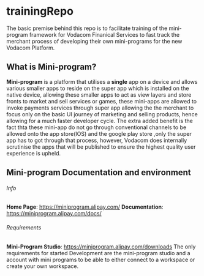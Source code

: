 # trainingRepo

The basic premise behind this repo is to facilitate training of the mini-program framework for Vodacom Finanical Services to fast track the merchant process of developing their own mini-programs for the new Vodacom Platform.

## What is Mini-program?
**Mini-program** is a platform that utilises a **single** app on a device and allows various smaller apps to reside on the super app which is installed on the native device, allowing these smaller apps to act as view layers and store fronts to market and sell services or games, these mini-apps are allowed to invoke payments services through super app allowing the the merchant to focus only on the basic UI journey of marketing and selling products, hence allowing for a much faster developer cycle. The extra added benefit is the fact thta these mini-app do not go through conventional channels to be allowed onto the app store(IOS) and the google play store ,only the super app has to got through that process, however, Vodacom does internally scrutinise the apps that will be published to ensure the highest quality user experience is upheld.

## Mini-program Documentation and environment
###### Info
**Home Page**: https://miniprogram.alipay.com/
**Documentation**: https://miniprogram.alipay.com/docs/
###### Requirements
**Mini-Program Studio**: https://miniprogram.alipay.com/downloads
The only requirements for started Development are the mini-program studio and a account with mini programs to be able to either connect to a workspace or create your own workspace.
